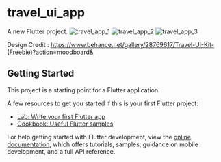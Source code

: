# travel_ui_app

A new Flutter project.
![travel_app_1](https://user-images.githubusercontent.com/66944039/210493853-ccb00c05-bc59-4ab8-a2b0-8221ca1106a0.png)
![travel_app_2](https://user-images.githubusercontent.com/66944039/210493863-b9e90b75-f503-4394-b7ed-1019d4f6f494.png)
![travel_app_3](https://user-images.githubusercontent.com/66944039/210344947-dcd6ec3b-54cc-4270-af66-bfa94d0d0cf4.png)

Design Credit : https://www.behance.net/gallery/28769617/Travel-UI-Kit-(Freebie)?action=moodboard&
## Getting Started

This project is a starting point for a Flutter application.

A few resources to get you started if this is your first Flutter project:

- [Lab: Write your first Flutter app](https://docs.flutter.dev/get-started/codelab)
- [Cookbook: Useful Flutter samples](https://docs.flutter.dev/cookbook)

For help getting started with Flutter development, view the
[online documentation](https://docs.flutter.dev/), which offers tutorials,
samples, guidance on mobile development, and a full API reference.

